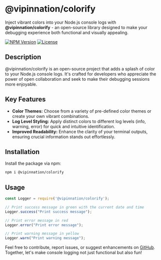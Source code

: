 # @vipinnation/colorify

Inject vibrant colors into your Node.js console logs with **@vipinnation/colorify** - an open-source library designed to make your debugging experience both functional and visually appealing.

[![NPM Version](https://img.shields.io/npm/v/@vipinnation/colorify.svg)](https://www.npmjs.com/package/@vipinnation/colorify)
[![License](https://img.shields.io/npm/l/@vipinnation/colorify.svg)](https://github.com/your-username/your-package-name/blob/main/LICENSE)

## Description

@vipinnation/colorify is an open-source project that adds a splash of color to your Node.js console logs. It's crafted for developers who appreciate the power of open collaboration and seek to make their debugging sessions more enjoyable.

## Key Features

- **Color Themes:** Choose from a variety of pre-defined color themes or create your own vibrant combinations.
- **Log Level Styling:** Apply distinct colors to different log levels (info, warning, error) for quick and intuitive identification.
- **Improved Readability:** Enhance the clarity of your terminal outputs, ensuring crucial information stands out effortlessly.

## Installation

Install the package via npm:

```bash
npm i @vipinnation/colorify
```

## Usage

```javascript
const Logger = require('@vipinnation/colorify');

// Print success message in green with the current date and time
Logger.success("Print success message");

// Print error message in red
Logger.error("Print error message");

// Print warning message in yellow
Logger.warn("Print warning message");
```

Feel free to contribute, report issues, or suggest enhancements on [GitHub](https://github.com/your-username/your-package-name). Together, let's make console logging not just functional but also fun!
